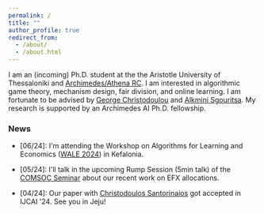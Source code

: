 ```yaml
---
permalink: /
title: ""
author_profile: true
redirect_from: 
  - /about/
  - /about.html
---
```


I am an (incoming) Ph.D. student at the the Aristotle University of Thessaloniki and [Archimedes/Athena RC](https://archimedesai.gr/en/). I am interested in algorithmic game theory, mechanism design, fair division, and online learning. I am fortunate to be advised by [George Christodoulou](https://sites.google.com/view/gchristo) and [Alkmini Sgouritsa](https://sites.google.com/site/alkminisgouritsa). My research is supported by an Archimedes AI Ph.D. fellowship. 


### News 

* \[06/24\]: I'm attending the Workshop on Algorithms for Learning and Economics ([WALE 2024](https://wale.gr/2024/)) in Kefalonia.

* \[05/24\]: I'll talk in the upcoming Rump Session (5min talk) of the [COMSOC Seminar](https://www.comsocseminar.org/) about our recent work on EFX allocations.

* \[04/24\]: Our paper with [Christodoulos Santorinaios](https://santorinaios.github.io/) got accepted in IJCAI '24. See you in Jeju!
